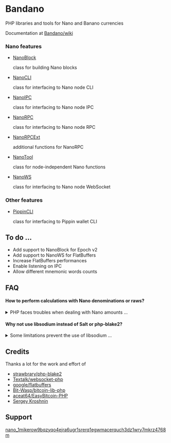 # Bandano

PHP libraries and tools for Nano and Banano currencies

Documentation at [Bandano/wiki](https://github.com/MikeRow/Bandano/wiki)

### Nano features

- [NanoBlock](https://github.com/MikeRow/Bandano/wiki/NanoBlock)

  class for building Nano blocks

- [NanoCLI](https://github.com/MikeRow/Bandano/wiki/NanoCLI)

  class for interfacing to Nano node CLI
  
- [NanoIPC](https://github.com/MikeRow/Bandano/wiki/NanoIPC)

  class for interfacing to Nano node IPC

- [NanoRPC](https://github.com/MikeRow/Bandano/wiki/NanoRPC)

  class for interfacing to Nano node RPC

- [NanoRPCExt](https://github.com/MikeRow/Bandano/wiki/NanoRPCExt)

  additional functions for NanoRPC

- [NanoTool](https://github.com/MikeRow/Bandano/wiki/NanoTool)

  class for node-independent Nano functions
  
- [NanoWS](https://github.com/MikeRow/Bandano/wiki/NanoWS)

  class for interfacing to Nano node WebSocket
  
### Other features
  
- [PippinCLI](https://github.com/MikeRow/Bandano/wiki/PippinCLI)

  class for interfacing to Pippin wallet CLI
  
## To do ...

- Add support to NanoBlock for Epoch v2
- Add support to NanoWS for FlatBuffers
- Increase FlatBuffers performances
- Enable listening on IPC
- Allow different mnemonic words counts

## FAQ

#### How to perform calculations with Nano denominations or raws?

<details><summary>PHP faces troubles when dealing with Nano amounts ...</summary>
<p>

- Data type `float` isn't precise at certain decimal depths
- Data type `integer` size is limited to 64 bit

A good solution is to perform calculations in raws using [GNU Multiple Precision](https://www.php.net/manual/en/book.gmp.php)

</p>
</details>

#### Why not use libsodium instead of Salt or php-blake2?

<details><summary>Some limitations prevent the use of libsodium ...</summary>
<p>

- Functions `sodium_crypto_sign_*` use SHA-2 instead Blake2
- Functions `sodium_crypto_generichash_*` don't allow output smaller than 16 bytes

</p>
</details>

## Credits

Thanks a lot for the work and effort of

- [strawbrary/php-blake2](https://github.com/strawbrary/php-blake2)
- [Textalk/websocket-php](https://github.com/Textalk/websocket-php)
- [google/flatbuffers](https://github.com/google/flatbuffers)
- [Bit-Wasp/bitcoin-lib-php](https://github.com/Bit-Wasp/bitcoin-lib-php)
- [aceat64/EasyBitcoin-PHP](https://github.com/aceat64/EasyBitcoin-PHP)
- [Sergey Kroshnin](https://github.com/SergiySW)

## Support

[nano_1mikerow9bqzyqo4ejra6ugr1srerq1egwmacerquch3dz1wry7mkrz4768m](https://mynano.ninja/account/nano_1mikerow9bqzyqo4ejra6ugr1srerq1egwmacerquch3dz1wry7mkrz4768m)
